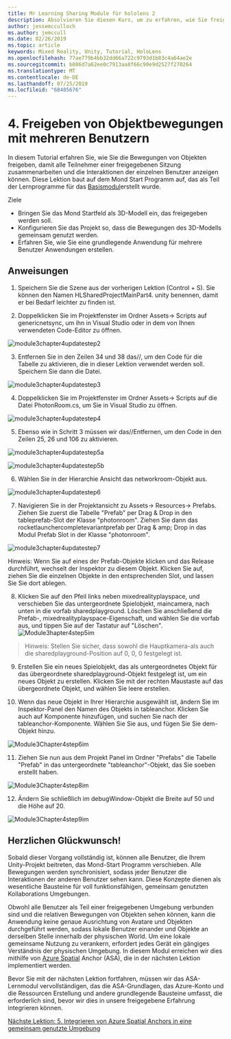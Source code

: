 ```yaml
---
title: Mr Learning Sharing Module für hololens 2
description: Absolvieren Sie diesen Kurs, um zu erfahren, wie Sie freigegebene Umgebungen mit mehreren Benutzern in einer hololens 2-Anwendung implementieren.
author: jessemcculloch
ms.author: jemccull
ms.date: 02/26/2019
ms.topic: article
keywords: Mixed Reality, Unity, Tutorial, HoloLens
ms.openlocfilehash: 77ae779b4bb32dd66a722c9793d1b83c4a64ae2e
ms.sourcegitcommit: b086d7a62ee0c7913aa8f66c90e9d2527f270264
ms.translationtype: MT
ms.contentlocale: de-DE
ms.lasthandoff: 07/25/2019
ms.locfileid: "68485676"
---
```

# <a name="4-sharing-object-movements-with-multiple-users"></a>4. Freigeben von Objektbewegungen mit mehreren Benutzern

In diesem Tutorial erfahren Sie, wie Sie die Bewegungen von Objekten freigeben, damit alle Teilnehmer einer freigegebenen Sitzung zusammenarbeiten und die Interaktionen der einzelnen Benutzer anzeigen können. Diese Lektion baut auf dem Mond Start Programm auf, das als Teil der Lernprogramme für das [Basismodul](mrlearning-base.md)erstellt wurde.

Ziele

- Bringen Sie das Mond Startfeld als 3D-Modell ein, das freigegeben werden soll.
- Konfigurieren Sie das Projekt so, dass die Bewegungen des 3D-Modells gemeinsam genutzt werden.
- Erfahren Sie, wie Sie eine grundlegende Anwendung für mehrere Benutzer Anwendungen erstellen.

## <a name="instructions"></a>Anweisungen


1. Speichern Sie die Szene aus der vorherigen Lektion (Control + S). Sie können den Namen HLSharedProjectMainPart4. unity benennen, damit er bei Bedarf leichter zu finden ist.

2. Doppelklicken Sie im Projektfenster im Ordner Assets-> Scripts auf genericnetsync, um ihn in Visual Studio oder in dem von Ihnen verwendeten Code-Editor zu öffnen.  

![module3chapter4updatestep2](images/module3chapter4updatestep2.png)

3. Entfernen Sie in den Zeilen 34 und 38 das//, um den Code für die Tabelle zu aktivieren, die in dieser Lektion verwendet werden soll. Speichern Sie dann die Datei. 

![module3chapter4updatestep3](images/module3chapter4updatestep3.png)

4. Doppelklicken Sie im Projektfenster im Ordner Assets-> Scripts auf die Datei PhotonRoom.cs, um Sie in Visual Studio zu öffnen. 

![module3chapter4updatestep4](images/module3chapter4updatestep4.png)

5. Ebenso wie in Schritt 3 müssen wir das//Entfernen, um den Code in den Zeilen 25, 26 und 106 zu aktivieren.

![module3chapter4updatestep5a](images/module3chapter4updatestep5a.png) 

![module3chapter4updatestep5b](images/module3chapter4updatestep5b.png)

6. Wählen Sie in der Hierarchie Ansicht das networkroom-Objekt aus.

![module3chapter4updatestep6](images/module3chapter4updatestep6.png)

7. Navigieren Sie in der Projektansicht zu Assets-> Resources-> Prefabs. Ziehen Sie zuerst die Tabelle "Prefab" per Drag & Drop in den tableprefab-Slot der Klasse "photonroom". Ziehen Sie dann das rocketlaunchercompletevariantprefab per Drag & amp; Drop in das Modul Prefab Slot in der Klasse "photonroom".

![module3chapter4updatestep7](images/module3chapter4updatestep7.png)

   Hinweis: Wenn Sie auf eines der Prefab-Objekte klicken und das Release durchführt, wechselt der Inspektor zu diesem Objekt. Klicken Sie auf, ziehen Sie die einzelnen Objekte in den entsprechenden Slot, und lassen Sie Sie dort ablegen.

8. Klicken Sie auf den Pfeil links neben mixedrealityplayspace, und verschieben Sie das untergeordnete Spielobjekt, maincamera, nach unten in die vorfab sharedplayground. Löschen Sie anschließend die Prefab-, mixedrealityplayspace-Eigenschaft, und wählen Sie die vorfab aus, und tippen Sie auf der Tastatur auf "Löschen".
![Module3hapter4step5im](images/module3chapter4step5im.PNG)

>Hinweis:  Stellen Sie sicher, dass sowohl die Hauptkamera-als auch die sharedplayground-Position auf 0, 0, 0 festgelegt ist.
>

9. Erstellen Sie ein neues Spielobjekt, das als untergeordnetes Objekt für das übergeordnete sharedplayground-Objekt festgelegt ist, um ein neues Objekt zu erstellen. Klicken Sie mit der rechten Maustaste auf das übergeordnete Objekt, und wählen Sie leere erstellen. 

10. Wenn das neue Objekt in Ihrer Hierarchie ausgewählt ist, ändern Sie im Inspektor-Panel den Namen des Objekts in tableanchor. Klicken Sie auch auf Komponente hinzufügen, und suchen Sie nach der tableanchor-Komponente. Wählen Sie Sie aus, und fügen Sie Sie dem-Objekt hinzu. 

![Module3Chapter4step6im](images/module3chapter4step7im.PNG)

11. Ziehen Sie nun aus dem Projekt Panel im Ordner "Prefabs" die Tabelle "Prefab" in das untergeordnete "tableanchor"-Objekt, das Sie soeben erstellt haben.

![Module3Chapter4step8im](images/module3chapter4step8im.PNG)

12. Ändern Sie schließlich im debugWindow-Objekt die Breite auf 50 und die Höhe auf 20.

![Module3Chapter4step9im](images/module3chapter4step11im.PNG)

## <a name="congratulations"></a>Herzlichen Glückwunsch!


Sobald dieser Vorgang vollständig ist, können alle Benutzer, die Ihrem Unity-Projekt beitreten, das Mond-Start Programm verschieben. Alle Bewegungen werden synchronisiert, sodass jeder Benutzer die Interaktionen der anderen Benutzer sehen kann. Diese Konzepte dienen als wesentliche Bausteine für voll funktionsfähigen, gemeinsam genutzten Kollaborations Umgebungen. 

Obwohl alle Benutzer als Teil einer freigegebenen Umgebung verbunden sind und die relativen Bewegungen von Objekten sehen können, kann die Anwendung keine genaue Ausrichtung von Avatare und Objekten durchgeführt werden, sodass lokale Benutzer einander und Objekte an derselben Stelle innerhalb der physischen World. Um eine lokale gemeinsame Nutzung zu verankern, erfordert jedes Gerät ein gängiges Verständnis der physischen Umgebung. In diesem Modul erreichen wir dies mithilfe von [Azure Spatial](<https://azure.microsoft.com/en-us/services/spatial-anchors/>) Anchor (ASA), die in der nächsten Lektion implementiert werden.

Bevor Sie mit der nächsten Lektion fortfahren, müssen wir das ASA-Lernmodul vervollständigen, das die ASA-Grundlagen, das Azure-Konto und die Ressourcen Erstellung und andere grundlegende Bausteine umfasst, die erforderlich sind, bevor wir dies in unsere freigegebene Erfahrung integrieren können.

[Nächste Lektion: 5. Integrieren von Azure Spatial Anchors in eine gemeinsam genutzte Umgebung](mrlearning-sharing(photon)-ch5.md)

